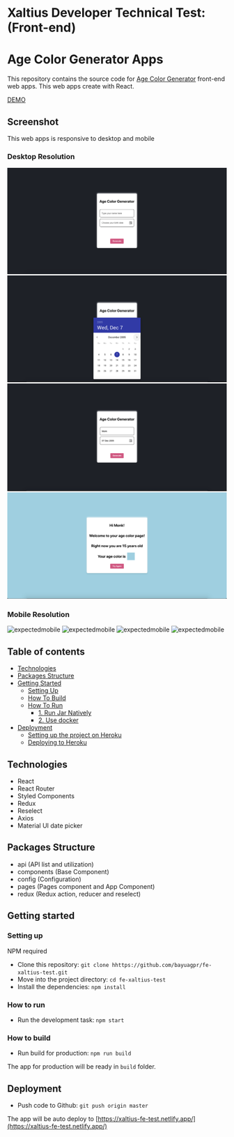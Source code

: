 # Xaltius Developer Technical Test: (Front-end)

# Age Color Generator Apps

This repository contains the source code for [Age Color Generator](https://xaltius-fe-test.netlify.app/) front-end web apps. This web apps create with React.

[DEMO](https://xaltius-fe-test.netlify.app/)

## Screenshot

This web apps is responsive to desktop and mobile

### Desktop Resolution

![expecteddesktop](./screenshot/Desktop/ExpectedDesktop1.png)
![expecteddesktop](./screenshot/Desktop/ExpectedDesktop2.png)
![expecteddesktop](./screenshot/Desktop/ExpectedDesktop3.png)
![expecteddesktop](./screenshot/Desktop/ExpectedDesktop4.png)

### Mobile Resolution

![expectedmobile](./screenshot/Mobile/ExpectedMobile1.png)
![expectedmobile](./screenshot/Mobile/ExpectedMobile2.png)
![expectedmobile](./screenshot/Mobile/ExpectedMobile3.png)
![expectedmobile](./screenshot/Mobile/ExpectedMobile4.png)

## Table of contents

<!-- vim-markdown-toc GFM -->

- [Technologies](#technologies)
- [Packages Structure](#packages-structure)
- [Getting Started](#getting-started)
  - [Setting Up](#setting-up)
  - [How To Build](#how-to-build)
  - [How To Run](#how-to-run)
    - [1. Run Jar Natively](#1-run-jar-natively)
    - [2. Use docker](#2-use-docker)
- [Deployment](#deployment)
  - [Setting up the project on Heroku](#setting-up-the-project-on-heroku)
  - [Deploying to Heroku](#deploying-to-heroku)

<!-- vim-markdown-toc -->

## Technologies

- React
- React Router
- Styled Components
- Redux
- Reselect
- Axios
- Material UI date picker

## Packages Structure

- api (API list and utilization)
- components (Base Component)
- config (Configuration)
- pages (Pages component and App Component)
- redux (Redux action, reducer and reselect)

## Getting started

### Setting up

NPM required

- Clone this repository: `git clone hhttps://github.com/bayuagpr/fe-xaltius-test.git`
- Move into the project directory: `cd fe-xaltius-test`
- Install the dependencies: `npm install`

### How to run

- Run the development task: `npm start`

### How to build

- Run build for production: `npm run build`

The app for production will be ready in `build` folder.

## Deployment

- Push code to Github: `git push origin master`

The app will be auto deploy to [https://xaltius-fe-test.netlify.app/](https://xaltius-fe-test.netlify.app/)
